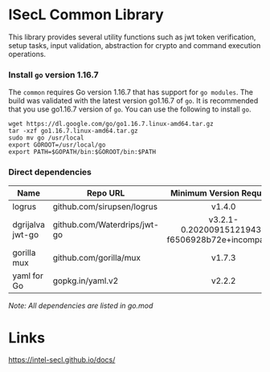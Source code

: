 # ISecL Common Library

This library provides several utility functions such as jwt token verification, setup tasks, input validation, abstraction for crypto and command execution operations.

### Install `go` version 1.16.7
The `common` requires Go version 1.16.7 that has support for `go modules`. The build was validated with the latest version go1.16.7 of `go`. It is recommended that you use go1.16.7 version of `go`. You can use the following to install `go`.
```shell
wget https://dl.google.com/go/go1.16.7.linux-amd64.tar.gz
tar -xzf go1.16.7.linux-amd64.tar.gz
sudo mv go /usr/local
export GOROOT=/usr/local/go
export PATH=$GOPATH/bin:$GOROOT/bin:$PATH
```

### Direct dependencies

| Name                  | Repo URL                        | Minimum Version Required                           |
| ----------------------| --------------------------------| :-------------------------------------------------:|
| logrus                | github.com/sirupsen/logrus      | v1.4.0                                             |
| dgrijalva jwt-go      | github.com/Waterdrips/jwt-go    | v3.2.1-0.20200915121943-f6506928b72e+incompatible  |
| gorilla mux           | github.com/gorilla/mux          | v1.7.3  				                           |
| yaml for Go           | gopkg.in/yaml.v2                | v2.2.2                                             |

*Note: All dependencies are listed in go.mod*

# Links
https://intel-secl.github.io/docs/